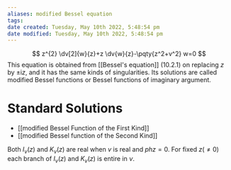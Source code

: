 ```yaml
---
aliases: modified Bessel equation
tags: 
date created: Tuesday, May 10th 2022, 5:48:54 pm
date modified: Tuesday, May 10th 2022, 5:48:54 pm
---
```

$$
z^{2} \dv[2]{w}{z}+z \dv{w}{z}-\pqty{z^2+v^2} w=0 
$$
This equation is obtained from [[Bessel's equation]] (10.2.1) on replacing $z$ by $\pm \mathrm{i} z$, and it has the same kinds of singularities. Its solutions are called modified Bessel functions or Bessel functions of imaginary argument.
# Standard Solutions
- [[modified Bessel Function of the First Kind]]
- [[modified Bessel function of the Second Kind]]



Both $I_{v}(z)$ and $K_{v}(z)$ are real when $v$ is real and $p h z=0$.
For fixed $z(\neq 0)$ each branch of $I_{v}(z)$ and $K_{v}(z)$ is entire in $\nu$.